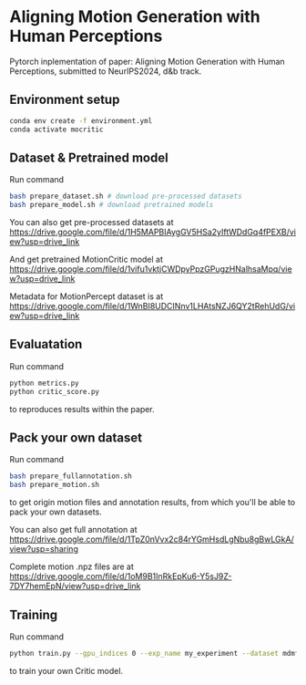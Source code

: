 # Aligning Motion Generation with Human Perceptions

Pytorch inplementation of paper: Aligning Motion Generation with Human Perceptions, submitted to NeurIPS2024, d&b track.

## Environment setup
```bash
conda env create -f environment.yml
conda activate mocritic
```



## Dataset & Pretrained model
Run command
```bash
bash prepare_dataset.sh # download pre-processed datasets
bash prepare_model.sh # download pretrained models
```

You can also get pre-processed datasets at https://drive.google.com/file/d/1H5MAPBIAygGV5HSa2yIftWDdGq4fPEXB/view?usp=drive_link

And get pretrained MotionCritic model at https://drive.google.com/file/d/1vifu1vktjCWDpyPpzGPugzHNalhsaMpq/view?usp=drive_link

Metadata for MotionPercept dataset is at https://drive.google.com/file/d/1WnBI8UDCINnv1LHAtsNZJ6QY2tRehUdG/view?usp=drive_link




## Evaluatation

Run command
```bash
python metrics.py
python critic_score.py
```

to reproduces results within the paper.


## Pack your own dataset
Run command
```bash
bash prepare_fullannotation.sh
bash prepare_motion.sh
```
to get origin motion files and annotation results, from which you'll be able to pack your own datasets.

You can also get full annotation at https://drive.google.com/file/d/1TpZ0nVvx2c84rYGmHsdLgNbu8gBwLGkA/view?usp=sharing

Complete motion .npz files are at https://drive.google.com/file/d/1oM9B1InRkEpKu6-Y5sJ9Z-7DY7hemEpN/view?usp=drive_link

## Training
Run command
```bash
python train.py --gpu_indices 0 --exp_name my_experiment --dataset mdmfull_shuffle --save_latest --lr_decay --big_model
```
to train your own Critic model.


